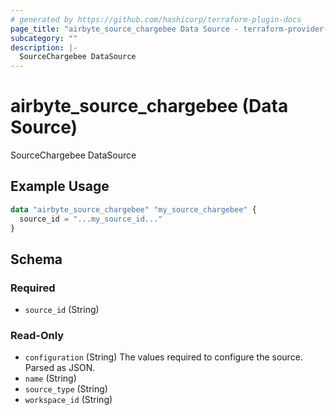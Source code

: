 ```yaml
---
# generated by https://github.com/hashicorp/terraform-plugin-docs
page_title: "airbyte_source_chargebee Data Source - terraform-provider-airbyte"
subcategory: ""
description: |-
  SourceChargebee DataSource
---
```


# airbyte_source_chargebee (Data Source)

SourceChargebee DataSource

## Example Usage

```terraform
data "airbyte_source_chargebee" "my_source_chargebee" {
  source_id = "...my_source_id..."
}
```

<!-- schema generated by tfplugindocs -->
## Schema

### Required

- `source_id` (String)

### Read-Only

- `configuration` (String) The values required to configure the source. Parsed as JSON.
- `name` (String)
- `source_type` (String)
- `workspace_id` (String)


